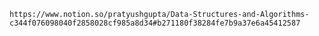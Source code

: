 `https://www.notion.so/pratyushgupta/Data-Structures-and-Algorithms-c344f076098040f2858028cf985a8d34#b271180f38284fe7b9a37e6a45412587`